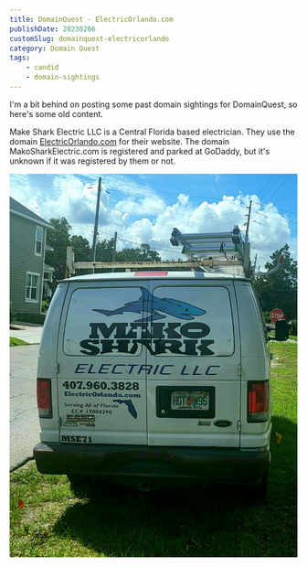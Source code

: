 ```yaml
---
title: DomainQuest - ElectricOrlando.com
publishDate: 20230206
customSlug: domainquest-electricorlando
category: Domain Quest
tags:
    - candid
    - domain-sightings
---
```


I'm a bit behind on posting some past domain sightings for DomainQuest, so here's some old content.

Make Shark Electric LLC is a Central Florida based electrician. They use the domain [ElectricOrlando.com](https://ElectricOrlando.com/) for their website. The domain MakoSharkElectric.com is registered and parked at GoDaddy, but it's unknown if it was registered by them or not.

![](../assets/mako-shark-electric.jpeg)
